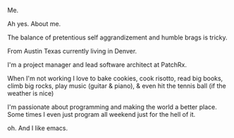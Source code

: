 Me.

Ah yes. About me. 

The balance of pretentious self aggrandizement and humble brags is tricky.

From Austin Texas currently living in Denver. 

I'm a project manager and lead software architect at PatchRx.

When I'm not working I love to
bake cookies,
cook risotto,
read big books, 
climb big rocks,
play music (guitar & piano),
& even hit the tennis ball (if the weather is nice)

I'm passionate about programming and making the world a better place. 
Some times I even just program all weekend just for the hell of it.

oh. And I like emacs.
